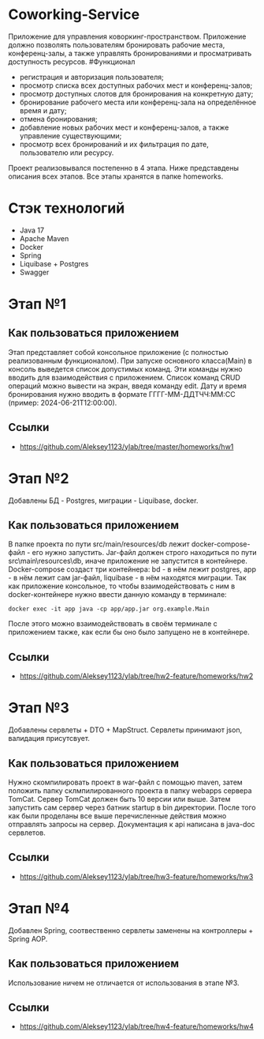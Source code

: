 # Coworking-Service
  Приложение для управления коворкинг-пространством. Приложение должно позволять пользователям бронировать рабочие места, конференц-залы, а также управлять бронированиями и просматривать доступность ресурсов.
#Функционал
  - регистрация и авторизация пользователя;
  - просмотр списка всех доступных рабочих мест и конференц-залов;
  - просмотр доступных слотов для бронирования на конкретную дату;
  - бронирование рабочего места или конференц-зала на определённое время и дату;
  - отмена бронирования;
  - добавление новых рабочих мест и конференц-залов, а также управление существующими;
  - просмотр всех бронирований и их фильтрация по дате, пользователю или ресурсу. 

Проект реализовывался постепенно в 4 этапа. Ниже представдены описания всех этапов. Все этапы хранятся в папке homeworks. 

# Стэк технологий
- Java 17
- Apache Maven
- Docker
- Spring
- Liquibase + Postgres
- Swagger

# Этап №1

## Как пользоваться приложением 
  Этап представляет собой консольное приложение (с полностью реализованным функционалом). При запуске основного класса(Main) в консоль выведется список допустимых команд. Эти команды нужно вводить для взаимодействия с приложением. Список команд CRUD операций можно вывести на экран, введя команду edit. Дату и время бронирования нужно вводить в формате ГГГГ-ММ-ДДTЧЧ:ММ:CC (пример: 2024-06-21T12:00:00).

## Ссылки
- https://github.com/Aleksey1123/ylab/tree/master/homeworks/hw1

# Этап №2
  Добавлены БД - Postgres, миграции - Liquibase, docker.

## Как пользоваться приложением
  В папке проекта по пути src/main/resources/db лежит docker-compose-файл - его нужно запустить. Jar-файл должен строго находиться по пути src\main\resources\db, иначе приложение не запустится в контейнере. Docker-compose создаст три контейнера: bd - в нём лежит postgres, app - в нём лежит сам jar-файл, liquibase - в нём находятся миграции. Так как приложение консольное, то чтобы взаимодействовать с ним в docker-контейнере нужно ввести данную команду в терминале: 
````
docker exec -it app java -cp app/app.jar org.example.Main
````
После этого можно взаимодействовать в своём терминале с приложением также, как если бы оно было запущено не в контейнере.

## Ссылки
- https://github.com/Aleksey1123/ylab/tree/hw2-feature/homeworks/hw2

# Этап №3
  Добавлены сервлеты + DTO + MapStruct. Сервлеты принимают json, валидация присутсвует.

## Как пользоваться приложением
  Нужно скомпилировать проект в war-файл с помощью maven, затем положить папку склмпилированного проекта в папку webapps сервера TomCat. Сервер TomCat должен быть 10 версии или выше. Затем запустить сам сервер через батник startup в bin директории. После того как были проделаны все выше перечисленные действия можно отправлять запросы на сервер. Документация к api написана в java-doc сервлетов.

## Ссылки
- https://github.com/Aleksey1123/ylab/tree/hw3-feature/homeworks/hw3

# Этап №4
  Добавлен Spring, соотвественно сервлеты заменены на контроллеры + Spring AOP.

## Как пользоваться приложением
  Использование ничем не отличается от использования в этапе №3.

## Ссылки
- https://github.com/Aleksey1123/ylab/tree/hw4-feature/homeworks/hw4
